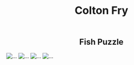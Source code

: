 <!DOCTYPE html>
<h1><br><center>Colton Fry</br></h1>
  <h2><br><center>Fish Puzzle</br></h2>
<html>
<div class="gallery">
  <img src="..." alt="...">
  <img src="..." alt="...">
  <img src="..." alt="...">
  <img src="..." alt="...">
  <!-- as many times as we want -->
</div>

